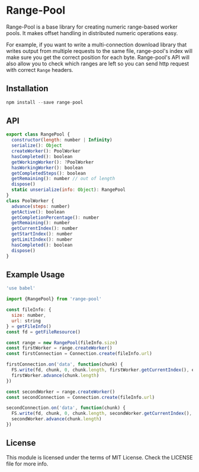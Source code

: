 # Range-Pool
Range-Pool is a base library for creating numeric range-based worker pools. It makes offset handling in distributed numeric operations easy.

For example, if you want to write a multi-connection download library that writes output from multiple requests to the same file, range-pool's index will make sure you get the correct position for each byte. Range-pool's API will also allow you to check which ranges are left so you can send http request with correct `Range` headers.

## Installation

```js
npm install --save range-pool
```

## API

```js
export class RangePool {
  constructor(length: number | Infinity)
  serialize(): Object
  createWorker(): PoolWorker
  hasCompleted(): boolean
  getWorkingWorker(): ?PoolWorker
  hasWorkingWorker(): boolean
  getCompletedSteps(): boolean
  getRemaining(): number // out of length
  dispose()
  static unserialize(info: Object): RangePool
}
class PoolWorker {
  advance(steps: number)
  getActive(): boolean
  getCompletionPercentage(): number
  getRemaining(): number
  getCurrentIndex(): number
  getStartIndex(): number
  getLimitIndex(): number
  hasCompleted(): boolean
  dispose()
}
```

## Example Usage

```js
'use babel'

import {RangePool} from 'range-pool'

const fileInfo: {
  size: number,
  url: string
} = getFileInfo()
const fd = getFileResource()

const range = new RangePool(fileInfo.size)
const firstWorker = range.createWorker()
const firstConnection = Connection.create(fileInfo.url)

firstConnection.on('data', function(chunk) {
  FS.write(fd, chunk, 0, chunk.length, firstWorker.getCurrentIndex(), e => console.log(e))
  firstWorker.advance(chunk.length)
})

const secondWorker = range.createWorker()
const secondConnection = Connection.create(fileInfo.url)

secondConnection.on('data', function(chunk) {
  FS.write(fd, chunk, 0, chunk.length, secondWorker.getCurrentIndex(), e => console.log(e))
  secondWorker.advance(chunk.length)
})
```

## License
This module is licensed under the terms of MIT License. Check the LICENSE file for more info.
